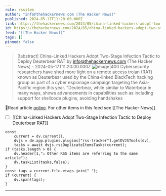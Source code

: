 ```yaml
---
role: rssitem
author: "info@thehackernews.com (The Hacker News)"
published: 2024-05-17T11:20:00.000Z
link: https://thehackernews.com/2024/05/china-linked-hackers-adopt-two-stage.html
id: https://thehackernews.com/2024/05/china-linked-hackers-adopt-two-stage.html
feed: "[[The Hacker News]]"
tags: []
pinned: false
---
```


> [!abstract] China-Linked Hackers Adopt Two-Stage Infection Tactic to Deploy Deuterbear RAT by info@thehackernews.com (The Hacker News) - 2024-05-17T11:20:00.000Z
> <span class="rss-image">![image|400](https://blogger.googleusercontent.com/img/b/R29vZ2xl/AVvXsEjd44DTDc43zIEkapTS7x1xzyCuyAq_BI-BiV3FPnh7kVYP1TcsOx6e8Vrbg1HCEfH5WSLrvA5nQqj6MuOxwidV_Z932WsQP4IY4evbsueNrOTCA41v9AK8CSs7sEGvsiLkFMK9y_wVU6sMKHy3ga73CEwIJjnJjLdbfBUD2QihTjVvHBxrbWQXpYfiiNKn/s1600/cyber.jpg)</span> Cybersecurity researchers have shed more light on a remote access trojan (RAT) known as Deuterbear used by the China-linked&nbsp;BlackTech&nbsp;hacking group as part of a cyber espionage campaign targeting the Asia-Pacific region this year.
> "Deuterbear, while similar to Waterbear in many ways, shows advancements in capabilities such as including support for shellcode plugins, avoiding handshakes

🔗Read article [online](https://thehackernews.com/2024/05/china-linked-hackers-adopt-two-stage.html). For other items in this feed see [[The Hacker News]].

- [ ] [[China-Linked Hackers Adopt Two-Stage Infection Tactic to Deploy Deuterbear RAT]]

~~~dataviewjs
const
    current = dv.current(),
	dvjs = dv.app.plugins.plugins["rss-tracker"].getDVJSTools(dv),
	tasks = await dvjs.rssDuplicateItemsTasks(current);
if (tasks.length > 0) {
	dv.header(1,"⚠ Other RSS items are referring to the same article");
    dv.taskList(tasks,false);
}
const tags = current.file.etags.join(" ");
if (current) {
	dv.span(tags);
}
~~~

- - -
